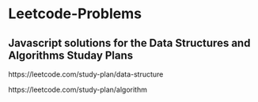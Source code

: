 <!-- @format -->

# Leetcode-Problems

<h2>Javascript solutions for the Data Structures and Algorithms Studay Plans</h2>
<p>
https://leetcode.com/study-plan/data-structure
</p>

<p>
 https://leetcode.com/study-plan/algorithm
</p>
